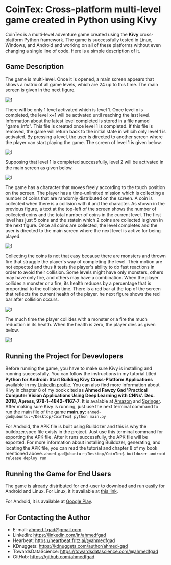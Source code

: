 # CoinTex: Cross-platform multi-level game created in Python using Kivy
CoinTex is a multi-level adventure game created using the **Kivy** cross-platform Python framework. The game is successfully tested in Linux, Windows, and Android and working on all of these platforms without even changing a single line of code. Here is a simple description of it.

## Game Description

The game is multi-level. Once it is opened, a main screen appears that shows a matrix of all game levels, which are 24 up to this time. The main screen is given in the next figure. 

![1](https://user-images.githubusercontent.com/16560492/57524758-14b88080-7329-11e9-809a-09d7bb08204b.jpg)

There will be only 1 level activated which is level 1. Once level x is completed, the level x+1 will be activated until reaching the last level. Information about the latest level completed is stored in a file named "game_info". This file is created once level 1 is completed. If this file is removed, the game will return back to the initial state in whicih only level 1 is activated. By pressing a level, the user is directed to another screen where the player can start playing the game. The screen of level 1 is
given below.

![1](https://user-images.githubusercontent.com/16560492/57524794-36196c80-7329-11e9-9c2d-43e09d08197e.jpg)

Supposing that level 1 is completed successfully, level 2 will be activated in the main screen as given below.

![1](https://user-images.githubusercontent.com/16560492/57525130-323a1a00-732a-11e9-877a-9366c65ac7d2.jpg)

The game has a character that moves freely according to the touch position on the screen. The player has a time-unlimited mission which is collecting a number of coins that are randomly distributed on the screen. A coin is collected when there is a collision with it and the character. As shown in the previous figure, a text at the top-left of the screen shows the number of collected coins and the total number of coins in the current level. The first level has just 5 coins and the statein which 2 coins are collected is given in the next figure. Once all coins are collected, the level completes and the user is directed to the main screen where the next level is active for being played.

![1](https://user-images.githubusercontent.com/16560492/57524900-87296080-7329-11e9-950e-7541501c3008.jpg)

Collecting the coins is not that easy because there are monsters and thrown fire that struggle the player's way of completing the level. Their motion are not expected and thus it tests the player's ability to do fast reactions in order to avoid their collision. Some levels might have only monsters, others may have only fire, and others may have a combination. When the player collides a monster or a fire, its health reduces by a percentage that is proportinal to the collision time. There is a red bar at the top of the screen that reflects the current health of the player. he next figure shows the red bar after collision occurs.

![1](https://user-images.githubusercontent.com/16560492/57525255-804f1d80-732a-11e9-81f3-20c55550cbff.jpg)

The much time the player collides with a monster or a fire the much reduction in its health. When the health is zero, the player dies as given below. 

![1](https://user-images.githubusercontent.com/16560492/57525269-87762b80-732a-11e9-9e26-999e17322452.jpg)

## Running the Project for Devevlopers
Before running the game, you have to make sure Kivy is installing and running successfully. You can follow the instructions in my tutorial titled **Python for Android: Start Building Kivy Cross-Platform Applications** available in my [LinkedIn profile](https://www.linkedin.com/pulse/python-android-start-building-kivy-cross-platform-applications-gad). You can also find more information about Kivy in chapter 8 of my book cited as **Ahmed Fawzy Gad 'Practical Computer Vision Applications Using Deep Learning with CNNs'. Dec. 2018, Apress, 978-1-4842-4167-7**. It is avalable at [Amazon](https://www.amazon.com/Practical-Computer-Vision-Applications-Learning/dp/1484241665) and [Springer](https://springer.com/us/book/9781484241660).
After making sure Kivy is running, just use the next terminal command to run the main file of the game **main.py**:
`ahmed-gad@ubuntu:~/Desktop/CoinTex$ python main.py`

For Android, the APK file is built using Buildozer and this is why the buildozer.spec file exists in the project. Just use this terminal command for exporting the APK file. After it runs successfully, the APK file will be exported. For more information about installing Buildozer, generating, and locating the APK file, you can read the tutorial and chapter 8 of my book mentioned above.
`ahmed-gad@ubuntu:~/Desktop/CoinTex$ buildozer android release deploy run`

## Running the Game for End Users
The game is already distributed for end-user to download and run easily for Android and Linux. For Linux, it it available at [this link](https://www.linux-apps.com/p/1279788). 

For Android, it is available at [Google Play](https://play.google.com/store/apps/details?id=coin.tex.cointexreactfast).

## For Contacting the Author
* E-mail: ahmed.f.gad@gmail.com
* LinkedIn: https://linkedin.com/in/ahmedfgad
* Hearbeat: https://heartbeat.fritz.ai/@ahmedfgad
* KDnuggets: https://kdnuggets.com/author/ahmed-gad
* TowardsDataScience: https://towardsdatascience.com/@ahmedfgad
* GitHub: https://github.com/ahmedfgad
